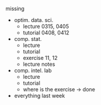 missing 
- optim. data. sci.
    - lecture 0315, 0405
    - tutorial 0408, 0412
- comp. stat.
    - lecture
    - tutorial
    - exercise 11, 12
    - lecture notes
- comp. intel. lab
    - lecture
    - tutorial
    - where is the exercise -> done
- everything last week